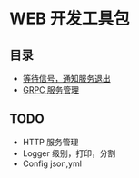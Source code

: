 # WEB 开发工具包

## 目录

- [等待信号，通知服务退出](/egress)
- [GRPC 服务管理](/grpc)

## TODO

- HTTP 服务管理
- Logger 级别，打印，分割
- Config json,yml
